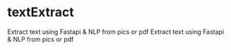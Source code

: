 # textExtract
Extract text using Fastapi &amp; NLP from pics or pdf
Extract text using Fastapi & NLP from pics or pdf
